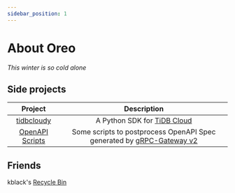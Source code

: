 ```yaml
---
sidebar_position: 1
---
```


# About Oreo

*This winter is so cold alone*

## Side projects

| Project | Description |
| :---: | :---: |
| [tidbcloudy](https://github.com/Oreoxmt/tidbcloudy) | A Python SDK for [TiDB Cloud](https://tidb.cloud.com) |
| [OpenAPI Scripts](https://github.com/Oreoxmt/openapi-scripts) | Some scripts to postprocess OpenAPI Spec generated by [gRPC-Gateway v2](https://grpc-ecosystem.github.io/grpc-gateway/) |

## Friends

kblack's [Recycle Bin](https://blog.i64d.com)

